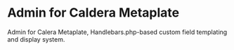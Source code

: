 Admin for Caldera Metaplate
=======================
Admin for Calera Metaplate, Handlebars.php-based custom field templating and display system.


